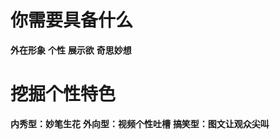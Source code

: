 # 你需要具备什么
**外在形象** 
**个性** 
**展示欲** 
**奇思妙想** 
# 挖掘个性特色
**内秀型：妙笔生花**
**外向型：视频个性吐槽**
**搞笑型：图文让观众尖叫**


